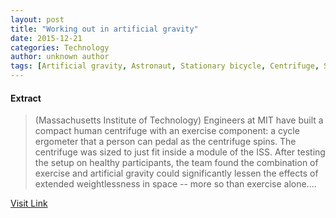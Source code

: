 ```yaml
---
layout: post
title: "Working out in artificial gravity"
date: 2015-12-21
categories: Technology
author: unknown author
tags: [Artificial gravity, Astronaut, Stationary bicycle, Centrifuge, Spaceflight, Outer space, Astronautics, Flight]
---
```





#### Extract
>(Massachusetts Institute of Technology) Engineers at MIT have built a compact human centrifuge with an exercise component: a cycle ergometer that a person can pedal as the centrifuge spins. The centrifuge was sized to just fit inside a module of the ISS. After testing the setup on healthy participants, the team found the combination of exercise and artificial gravity could significantly lessen the effects of extended weightlessness in space -- more so than exercise alone....



[Visit Link](http://www.eurekalert.org/pub_releases/2015-07/miot-woi070215.php)



